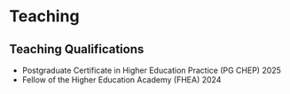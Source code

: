 # Teaching




## Teaching Qualifications

+ Postgraduate Certificate in Higher Education Practice (PG CHEP) 2025
+ Fellow of the Higher Education Academy (FHEA) 2024
